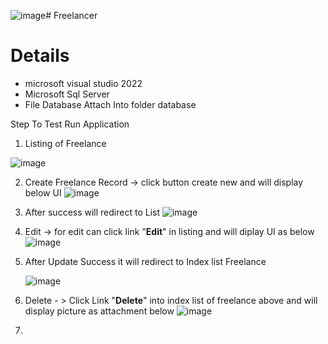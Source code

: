 ![image](https://github.com/khuzairie1306/FreelancerListAPI/assets/151608761/6923d426-a098-4956-a155-eccb868a29bd)# Freelancer
# Details
- microsoft visual studio 2022
- Microsoft Sql Server
- File Database Attach Into folder database

Step To Test
Run Application 

1) Listing of Freelance

![image](https://github.com/khuzairie1306/FreelancerListAPI/assets/151608761/526cd47d-f84c-48c5-99be-48dd48d0e869)


2) Create Freelance Record -> click button create new and will display below UI
![image](https://github.com/khuzairie1306/FreelancerListAPI/assets/151608761/e514d6ca-f2ac-4847-a628-86466445a4b4)

3) After success will redirect to List
![image](https://github.com/khuzairie1306/FreelancerListAPI/assets/151608761/e6483ea5-d8c8-4556-a47d-338b993a015a)

4) Edit  -> for edit can click link "**Edit**" in listing and will diplay UI as below 
![image](https://github.com/khuzairie1306/FreelancerListAPI/assets/151608761/34c7c9f7-aa47-4435-aaf2-9e26771e3280)

5) After Update Success it will redirect to Index list Freelance

   ![image](https://github.com/khuzairie1306/FreelancerListAPI/assets/151608761/1fe673b3-c86e-428b-8cd8-d91bfb95bee1)

6) Delete - > Click Link "**Delete**" into index list of freelance above and will display picture as attachment below
![image](https://github.com/khuzairie1306/FreelancerListAPI/assets/151608761/85d01ff0-cc25-4f65-9a67-c19678f4af58)

7)  
